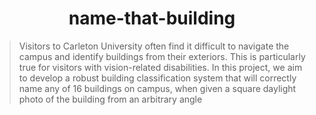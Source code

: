 <p align="center">
  <h1 align="center">name-that-building</h1>
</p>

>Visitors to Carleton University often find it difficult to navigate the campus and identify buildings from their exteriors. This is particularly true for visitors with vision-related disabilities. In this project, we aim to develop a robust building classification system that will correctly name any of 16 buildings on campus, when given a square daylight photo of the building from an arbitrary angle
